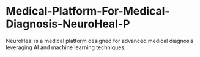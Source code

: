 # Medical-Platform-For-Medical-Diagnosis-NeuroHeal-P
NeuroHeal is a medical platform designed for advanced medical diagnosis leveraging AI and machine learning techniques.
